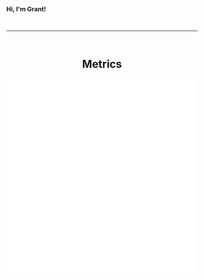 ### Hi, I'm Grant!


<br>
<hr>
<br>
<p align="center">
  <h1 align="center">Metrics</h1>
  <img align="center" src="https://github.com/GrantBGreat/GrantBGreat/blob/main/github-metrics.svg"></img>
</p>
